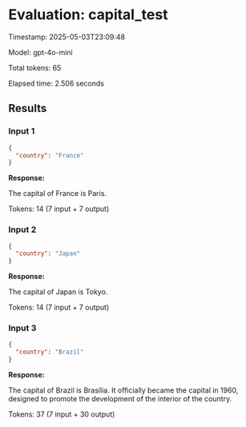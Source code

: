 # Evaluation: capital_test

Timestamp: 2025-05-03T23:09:48

Model: gpt-4o-mini

Total tokens: 65

Elapsed time: 2.506 seconds

## Results


### Input 1
```json
{
  "country": "France"
}
```

**Response:**

The capital of France is Paris.


Tokens: 14 (7 input + 7 output)

### Input 2
```json
{
  "country": "Japan"
}
```

**Response:**

The capital of Japan is Tokyo.


Tokens: 14 (7 input + 7 output)

### Input 3
```json
{
  "country": "Brazil"
}
```

**Response:**

The capital of Brazil is Brasília. It officially became the capital in 1960, designed to promote the development of the interior of the country.


Tokens: 37 (7 input + 30 output)